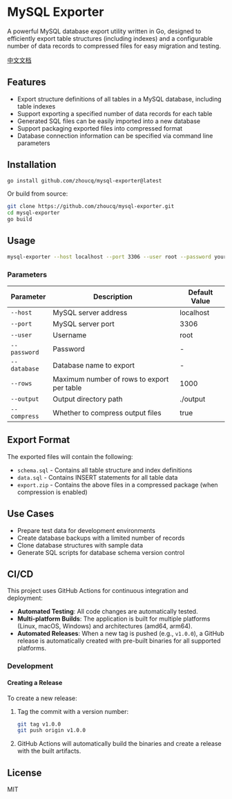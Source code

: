 # MySQL Exporter

A powerful MySQL database export utility written in Go, designed to efficiently export table structures (including indexes) and a configurable number of data records to compressed files for easy migration and testing.

[中文文档](README_zh.md)

## Features

- Export structure definitions of all tables in a MySQL database, including table indexes
- Support exporting a specified number of data records for each table
- Generated SQL files can be easily imported into a new database
- Support packaging exported files into compressed format
- Database connection information can be specified via command line parameters

## Installation

```bash
go install github.com/zhoucq/mysql-exporter@latest
```

Or build from source:

```bash
git clone https://github.com/zhoucq/mysql-exporter.git
cd mysql-exporter
go build
```

## Usage

```bash
mysql-exporter --host localhost --port 3306 --user root --password your_password --database your_db --rows 1000 --output ./export
```

### Parameters

| Parameter | Description | Default Value |
|-----------|-------------|---------------|
| `--host` | MySQL server address | localhost |
| `--port` | MySQL server port | 3306 |
| `--user` | Username | root |
| `--password` | Password | - |
| `--database` | Database name to export | - |
| `--rows` | Maximum number of rows to export per table | 1000 |
| `--output` | Output directory path | ./output |
| `--compress` | Whether to compress output files | true |

## Export Format

The exported files will contain the following:

- `schema.sql` - Contains all table structure and index definitions
- `data.sql` - Contains INSERT statements for all table data
- `export.zip` - Contains the above files in a compressed package (when compression is enabled)

## Use Cases

- Prepare test data for development environments
- Create database backups with a limited number of records
- Clone database structures with sample data
- Generate SQL scripts for database schema version control

## CI/CD

This project uses GitHub Actions for continuous integration and deployment:

- **Automated Testing**: All code changes are automatically tested.
- **Multi-platform Builds**: The application is built for multiple platforms (Linux, macOS, Windows) and architectures (amd64, arm64).
- **Automated Releases**: When a new tag is pushed (e.g., `v1.0.0`), a GitHub release is automatically created with pre-built binaries for all supported platforms.

### Development

#### Creating a Release

To create a new release:

1. Tag the commit with a version number:
   ```bash
   git tag v1.0.0
   git push origin v1.0.0
   ```

2. GitHub Actions will automatically build the binaries and create a release with the built artifacts.

## License

MIT
